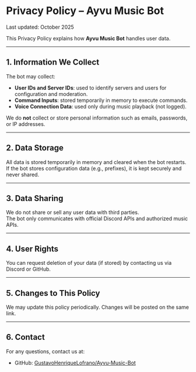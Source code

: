 # Privacy Policy – Ayvu Music Bot

Last updated: October 2025

This Privacy Policy explains how **Ayvu Music Bot** handles user data.

---

## 1. Information We Collect
The bot may collect:
- **User IDs and Server IDs**: used to identify servers and users for configuration and moderation.
- **Command Inputs**: stored temporarily in memory to execute commands.
- **Voice Connection Data**: used only during music playback (not logged).

We do **not** collect or store personal information such as emails, passwords, or IP addresses.

---

## 2. Data Storage
All data is stored temporarily in memory and cleared when the bot restarts.  
If the bot stores configuration data (e.g., prefixes), it is kept securely and never shared.

---

## 3. Data Sharing
We do not share or sell any user data with third parties.  
The bot only communicates with official Discord APIs and authorized music APIs.

---

## 4. User Rights
You can request deletion of your data (if stored) by contacting us via Discord or GitHub.

---

## 5. Changes to This Policy
We may update this policy periodically. Changes will be posted on the same link.

---

## 6. Contact
For any questions, contact us at:
- GitHub: [GustavoHenriqueLofrano/Ayvu-Music-Bot](https://github.com/GustavoHenriqueLofrano/Ayvu-Music-Bot)
